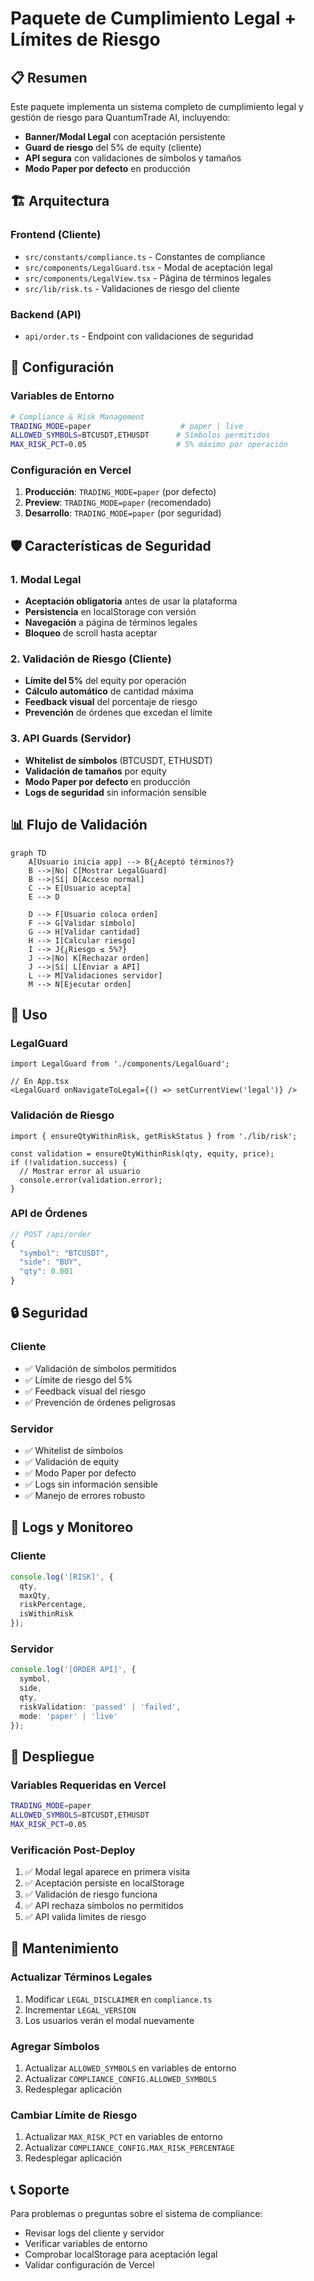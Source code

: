 # Paquete de Cumplimiento Legal + Límites de Riesgo

## 📋 Resumen

Este paquete implementa un sistema completo de cumplimiento legal y gestión de riesgo para QuantumTrade AI, incluyendo:

- **Banner/Modal Legal** con aceptación persistente
- **Guard de riesgo** del 5% de equity (cliente)
- **API segura** con validaciones de símbolos y tamaños
- **Modo Paper por defecto** en producción

## 🏗️ Arquitectura

### Frontend (Cliente)
- `src/constants/compliance.ts` - Constantes de compliance
- `src/components/LegalGuard.tsx` - Modal de aceptación legal
- `src/components/LegalView.tsx` - Página de términos legales
- `src/lib/risk.ts` - Validaciones de riesgo del cliente

### Backend (API)
- `api/order.ts` - Endpoint con validaciones de seguridad

## 🔧 Configuración

### Variables de Entorno

```bash
# Compliance & Risk Management
TRADING_MODE=paper                    # paper | live
ALLOWED_SYMBOLS=BTCUSDT,ETHUSDT      # Símbolos permitidos
MAX_RISK_PCT=0.05                    # 5% máximo por operación
```

### Configuración en Vercel

1. **Producción**: `TRADING_MODE=paper` (por defecto)
2. **Preview**: `TRADING_MODE=paper` (recomendado)
3. **Desarrollo**: `TRADING_MODE=paper` (por seguridad)

## 🛡️ Características de Seguridad

### 1. Modal Legal
- **Aceptación obligatoria** antes de usar la plataforma
- **Persistencia** en localStorage con versión
- **Navegación** a página de términos legales
- **Bloqueo** de scroll hasta aceptar

### 2. Validación de Riesgo (Cliente)
- **Límite del 5%** del equity por operación
- **Cálculo automático** de cantidad máxima
- **Feedback visual** del porcentaje de riesgo
- **Prevención** de órdenes que excedan el límite

### 3. API Guards (Servidor)
- **Whitelist de símbolos** (BTCUSDT, ETHUSDT)
- **Validación de tamaños** por equity
- **Modo Paper por defecto** en producción
- **Logs de seguridad** sin información sensible

## 📊 Flujo de Validación

```mermaid
graph TD
    A[Usuario inicia app] --> B{¿Aceptó términos?}
    B -->|No| C[Mostrar LegalGuard]
    B -->|Sí| D[Acceso normal]
    C --> E[Usuario acepta]
    E --> D
    
    D --> F[Usuario coloca orden]
    F --> G[Validar símbolo]
    G --> H[Validar cantidad]
    H --> I[Calcular riesgo]
    I --> J{¿Riesgo ≤ 5%?}
    J -->|No| K[Rechazar orden]
    J -->|Sí| L[Enviar a API]
    L --> M[Validaciones servidor]
    M --> N[Ejecutar orden]
```

## 🎯 Uso

### LegalGuard
```tsx
import LegalGuard from './components/LegalGuard';

// En App.tsx
<LegalGuard onNavigateToLegal={() => setCurrentView('legal')} />
```

### Validación de Riesgo
```tsx
import { ensureQtyWithinRisk, getRiskStatus } from './lib/risk';

const validation = ensureQtyWithinRisk(qty, equity, price);
if (!validation.success) {
  // Mostrar error al usuario
  console.error(validation.error);
}
```

### API de Órdenes
```typescript
// POST /api/order
{
  "symbol": "BTCUSDT",
  "side": "BUY",
  "qty": 0.001
}
```

## 🔒 Seguridad

### Cliente
- ✅ Validación de símbolos permitidos
- ✅ Límite de riesgo del 5%
- ✅ Feedback visual del riesgo
- ✅ Prevención de órdenes peligrosas

### Servidor
- ✅ Whitelist de símbolos
- ✅ Validación de equity
- ✅ Modo Paper por defecto
- ✅ Logs sin información sensible
- ✅ Manejo de errores robusto

## 📝 Logs y Monitoreo

### Cliente
```typescript
console.log('[RISK]', {
  qty,
  maxQty,
  riskPercentage,
  isWithinRisk
});
```

### Servidor
```typescript
console.log('[ORDER API]', {
  symbol,
  side,
  qty,
  riskValidation: 'passed' | 'failed',
  mode: 'paper' | 'live'
});
```

## 🚀 Despliegue

### Variables Requeridas en Vercel
```bash
TRADING_MODE=paper
ALLOWED_SYMBOLS=BTCUSDT,ETHUSDT
MAX_RISK_PCT=0.05
```

### Verificación Post-Deploy
1. ✅ Modal legal aparece en primera visita
2. ✅ Aceptación persiste en localStorage
3. ✅ Validación de riesgo funciona
4. ✅ API rechaza símbolos no permitidos
5. ✅ API valida límites de riesgo

## 🔄 Mantenimiento

### Actualizar Términos Legales
1. Modificar `LEGAL_DISCLAIMER` en `compliance.ts`
2. Incrementar `LEGAL_VERSION`
3. Los usuarios verán el modal nuevamente

### Agregar Símbolos
1. Actualizar `ALLOWED_SYMBOLS` en variables de entorno
2. Actualizar `COMPLIANCE_CONFIG.ALLOWED_SYMBOLS`
3. Redesplegar aplicación

### Cambiar Límite de Riesgo
1. Actualizar `MAX_RISK_PCT` en variables de entorno
2. Actualizar `COMPLIANCE_CONFIG.MAX_RISK_PERCENTAGE`
3. Redesplegar aplicación

## 📞 Soporte

Para problemas o preguntas sobre el sistema de compliance:
- Revisar logs del cliente y servidor
- Verificar variables de entorno
- Comprobar localStorage para aceptación legal
- Validar configuración de Vercel
